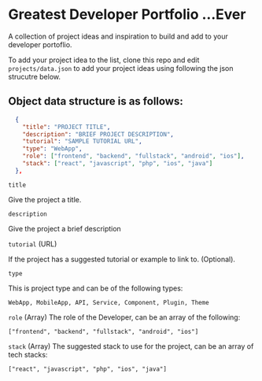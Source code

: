 # Greatest Developer Portfolio ...Ever

A collection of project ideas and inspiration to build and add to your developer portoflio.

To add your project idea to the list, clone this repo and edit `projects/data.json` to add your project ideas using following the json strucutre below.

## Object data structure is as follows:

```json
  {
    "title": "PROJECT TITLE",
    "description": "BRIEF PROJECT DESCRIPTION",
    "tutorial": "SAMPLE TUTORIAL URL",
    "type": "WebApp",
    "role": ["frontend", "backend", "fullstack", "android", "ios"],
    "stack": ["react", "javascript", "php", "ios", "java"]
  },
```

`title`

Give the project a title.

`description`

Give the project a brief description

`tutorial` (URL)

If the project has a suggested tutorial or example to link to. (Optional).

`type`

This is project type and can be of the following types:

```
WebApp, MobileApp, API, Service, Component, Plugin, Theme
```

`role` (Array)
The role of the Developer, can be an array of the following:

```
["frontend", "backend", "fullstack", "android", "ios"]
```

`stack` (Array)
The suggested stack to use for the project, can be an array of tech stacks:

```
["react", "javascript", "php", "ios", "java"]
```
